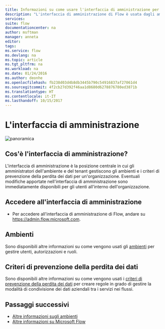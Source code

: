 ```yaml
---
title: Informazioni su come usare l'interfaccia di amministrazione per la gestione di tutti gli ambienti e dei criteri di prevenzione della perdita dei dati. | Microsoft Docs
description: "L'interfaccia di amministrazione di Flow è usata dagli amministratori dell'ambiente e del tenant per gestire gli ambienti e i criteri di prevenzione della perdita dei dati per le distribuzioni di Microsoft Flow."
services: 
suite: flow
documentationcenter: na
author: msftman
manager: anneta
editor: 
tags: 
ms.service: flow
ms.devlang: na
ms.topic: article
ms.tgt_pltfrm: na
ms.workload: na
ms.date: 01/24/2016
ms.author: deonhe
ms.openlocfilehash: fb238d03d4b8db3445b790c54916837af27061d4
ms.sourcegitcommit: 4f2cb27d392f46aa1d8680d6278876780ed3871b
ms.translationtype: HT
ms.contentlocale: it-IT
ms.lasthandoff: 10/15/2017
---
```

# <a name="the-admin-center"></a>L'interfaccia di amministrazione
![panoramica](./media/introduction-to-the-admin-center/overview.png)  

## <a name="what-is-the-admin-center"></a>Cos'è l'interfaccia di amministrazione?
L'interfaccia di amministrazione è la posizione centrale in cui gli amministratori dell'ambiente e del tenant gestiscono gli ambienti e i criteri di prevenzione della perdita dei dati per un'organizzazione. Eventuali modifiche apportate nell'interfaccia di amministrazione sono immediatamente disponibili per gli utenti all'interno dell'organizzazione.  

## <a name="access-the-admin-center"></a>Accedere all'interfaccia di amministrazione
* Per accedere all'interfaccia di amministrazione di Flow, andare su https://admin.flow.microsoft.com.   

## <a name="environments"></a>Ambienti
Sono disponibili altre informazioni su come vengono usati gli [ambienti](environments-overview-admin.md) per gestire utenti, autorizzazioni e ruoli.  

## <a name="data-loss-prevention-dlp-policies"></a>Criteri di prevenzione della perdita dei dati
Sono disponibili altre informazioni su come vengono usati i [criteri di prevenzione della perdita dei dati](prevent-data-loss.md) per creare regole in grado di gestire la modalità di condivisione dei dati aziendali tra i servizi nei flussi.  

## <a name="next-steps"></a>Passaggi successivi
* [Altre informazioni sugli ambienti](environments-overview-admin.md)   
* [Altre informazioni su Microsoft Flow](getting-started.md)   

